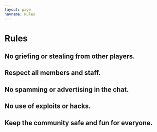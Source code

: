 ```yaml
---
layout: page
navname: Rules
---
```


# Rules
## No griefing or stealing from other players.
## Respect all members and staff.
## No spamming or advertising in the chat.
## No use of exploits or hacks.
## Keep the community safe and fun for everyone.
